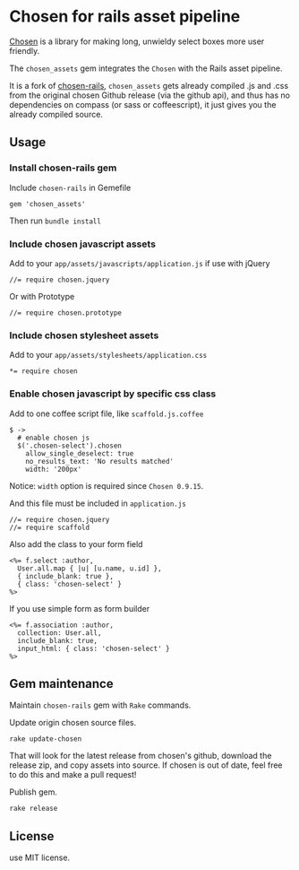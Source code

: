 # Chosen for rails asset pipeline

[Chosen](https://github.com/harvesthq/chosen) is a library for making long, unwieldy select boxes more user friendly.

The `chosen_assets` gem integrates the `Chosen` with the Rails asset pipeline.

It is a fork of [chosen-rails](https://github.com/tsechingho/chosen-rails), `chosen_assets` gets
already compiled .js and .css from the original chosen Github release (via the github api),
and thus has no dependencies on compass (or sass or coffeescript), it just gives you the already
compiled source. 

## Usage

### Install chosen-rails gem

Include `chosen-rails` in Gemefile

    gem 'chosen_assets'

Then run `bundle install`

### Include chosen javascript assets

Add to your `app/assets/javascripts/application.js` if use with jQuery

    //= require chosen.jquery

Or with Prototype

    //= require chosen.prototype

### Include chosen stylesheet assets

Add to your `app/assets/stylesheets/application.css`

    *= require chosen

### Enable chosen javascript by specific css class

Add to one coffee script file, like `scaffold.js.coffee`

    $ ->
      # enable chosen js
      $('.chosen-select').chosen
        allow_single_deselect: true
        no_results_text: 'No results matched'
        width: '200px'

Notice: `width` option is required since `Chosen 0.9.15`.

And this file must be included in `application.js`

    //= require chosen.jquery
    //= require scaffold

Also add the class to your form field

    <%= f.select :author,
      User.all.map { |u| [u.name, u.id] },
      { include_blank: true },
      { class: 'chosen-select' }
    %>

If you use simple form as form builder

    <%= f.association :author,
      collection: User.all,
      include_blank: true,
      input_html: { class: 'chosen-select' }
    %>


## Gem maintenance

Maintain `chosen-rails` gem with `Rake` commands.

Update origin chosen source files.

    rake update-chosen

That will look for the latest release from chosen's github, download the
release zip, and copy assets into source. If chosen is out of date, feel
free to do this and make a pull request! 

Publish gem.

    rake release

## License

use MIT license.
